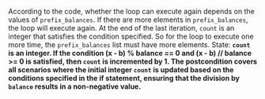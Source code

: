 According to the code, whether the loop can execute again depends on the values of `prefix_balances`. If there are more elements in `prefix_balances`, the loop will execute again. At the end of the last iteration, `count` is an integer that satisfies the condition specified. So for the loop to execute one more time, the `prefix_balances` list must have more elements.
State: **`count` is an integer. If the condition (x - b) % balance == 0 and (x - b) // balance >= 0 is satisfied, then `count` is incremented by 1. The postcondition covers all scenarios where the initial integer `count` is updated based on the conditions specified in the if statement, ensuring that the division by `balance` results in a non-negative value.**